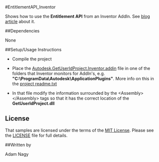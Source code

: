 #EntitlementAPI_Inventor

Shows how to use the **Entitlement API** from an Inventor AddIn. See [blog article](http://adndevblog.typepad.com/manufacturing/2015/03/entitlement-api-in-inventor.html) about it.

##Dependencies

None

##Setup/Usage Instructions

* Compile the project

* Place the [Autodesk.GetUserIdProject.Inventor.addin](GetUserIdProject/Autodesk.GetUserIdProject.Inventor.addin) file in one of the folders that Inventor monitors for AddIn's, e.g. **"C:\ProgramData\Autodesk\ApplicationPlugins"**. More info on this in the [project readme.txt](GetUserIdProject/Readme.txt) 

* In that file modify the information surrounded by the &lt;Assembly&gt;&lt;/Assembly&gt; tags so that it has the correct location of the **GetUserIdProject.dll**

## License

That samples are licensed under the terms of the [MIT License](http://opensource.org/licenses/MIT). Please see the [LICENSE](LICENSE) file for full details.

##Written by 

Adam Nagy

